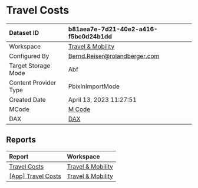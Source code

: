 



# Travel Costs

|Dataset ID|b81aea7e-7d21-40e2-a416-f5bc0d24b1dd|
| :--- | :--- |
|Workspace|[Travel & Mobility](../Workspaces/Travel-&-Mobility.md)|
|Configured By|Bernd.Reiser@rolandberger.com|
|Target Storage Mode|Abf|
|Content Provider Type|PbixInImportMode|
|Created Date|April 13, 2023 11:27:51|
|MCode|[M Code](./Travel-Costs/mcode.md)|
|DAX|[DAX](./Travel-Costs/dax.md)|

## Reports

|Report|Workspace|
| :--- | :--- |
|[Travel Costs](../Reports/Travel-Costs.md)|[Travel & Mobility](../Workspaces/Travel-&-Mobility.md)|
|[[App] Travel Costs](../Reports/[App]-Travel-Costs.md)|[Travel & Mobility](../Workspaces/Travel-&-Mobility.md)|
